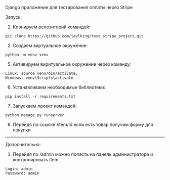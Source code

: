 Django приложение для тестирования оплаты через Stripe

Запуск:
1) Клонируем репозиторий командой: 
```
git clone https://github.com/javlking/test_stripe_project.git
```
2) Создаем виртуальное окружение: 
```
python -m venv venv
```
5) Активируем виритуальное окружение через команду: 
```
Linux: source venv/bin/activate;
Windows: venv\Scripts\activate
```
6) Устанавливаем необходимые библиотеки: 
```
pip install -r requirements.txt
```
7) Запускаем проект командой: 
```
python manage.py runserver
```
8) Перейдя по ссылке /item/id если есть товар получим форму для покупки
------------------------------------------
Дополнительно:
1) Перейдя по /admin можно попасть на панель администратора и контролировать Item
```
Login: admin
Password: admin
````

